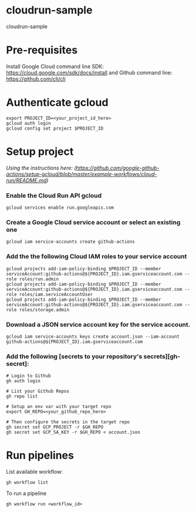 # cloudrun-sample
cloudrun-sample

# Pre-requisites
Install Google Cloud command line SDK: https://cloud.google.com/sdk/docs/install and Github command line: https://github.com/cli/cli

# Authenticate gcloud
```shell
export PROJECT_ID=<your_project_id_here>
gcloud auth login
gcloud config set project $PROJECT_ID
```

# Setup project
*Using the instructions here:  (https://github.com/google-github-actions/setup-gcloud/blob/master/example-workflows/cloud-run/README.md)*

### Enable the Cloud Run API gcloud 
```shell
gcloud services enable run.googleapis.com
```

### Create a Google Cloud service account or select an existing one
```shell
gcloud iam service-accounts create github-actions
```

### Add the the following Cloud IAM roles to your service account
```shell
gcloud projects add-iam-policy-binding $PROJECT_ID --member serviceAccount:github-actions@${PROJECT_ID}.iam.gserviceaccount.com --role roles/run.admin
gcloud projects add-iam-policy-binding $PROJECT_ID --member serviceAccount:github-actions@${PROJECT_ID}.iam.gserviceaccount.com --role roles/iam.serviceAccountUser
gcloud projects add-iam-policy-binding $PROJECT_ID --member serviceAccount:github-actions@${PROJECT_ID}.iam.gserviceaccount.com --role roles/storage.admin
```

### Download a JSON service account key for the service account.
```shell
gcloud iam service-accounts keys create account.json --iam-account github-actions@${PROJECT_ID}.iam.gserviceaccount.com
```

### Add the following [secrets to your repository's secrets][gh-secret]:

```shell
# Login to Github
gh auth login

# List your Github Repos
gh repo list

# Setup an env var with your target repo
export GH_REPO=<your_github_repo_here>

# Then configure the secrets in the target repo
gh secret set GCP_PROJECT -r $GH_REPO
gh secret set GCP_SA_KEY -r $GH_REPO < account.json
```

# Run pipelines

List available workflow:
```shell
gh workflow list
```

To run a pipeline
```shell
gh workflow run <workflow_id>
```